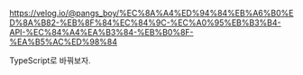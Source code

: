 <a>https://velog.io/@pangs_boy/%EC%8A%A4%ED%94%84%EB%A6%B0%ED%8A%B82-%EB%8F%84%EC%84%9C-%EC%A0%95%EB%B3%B4-API-%EC%84%A4%EA%B3%84-%EB%B0%8F-%EA%B5%AC%ED%98%84</a>

<p>TypeScript로 바꿔보자.</p>
